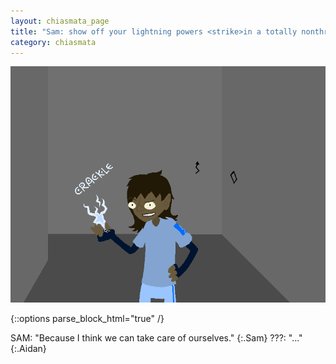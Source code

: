 ```yaml
---
layout: chiasmata_page
title: "Sam: show off your lightning powers <strike>in a totally nonthreatening manner.</strike>"
category: chiasmata
---
```


![021](/chiasmata/images/narrative/020.png)

{::options parse_block_html="true" /}
<div class="dialogue">
SAM: "Because I think we can take care of ourselves."
{:.Sam}
???: "..."
{:.Aidan}
</div>